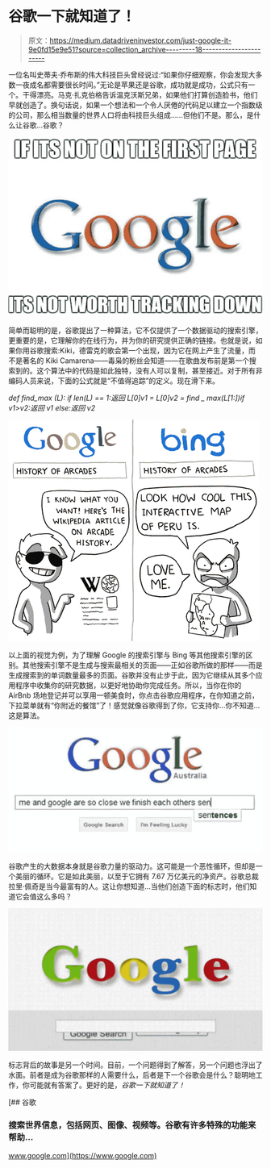 # 谷歌一下就知道了！

> 原文：<https://medium.datadriveninvestor.com/just-google-it-9e0fd15e9e51?source=collection_archive---------18----------------------->

一位名叫史蒂夫·乔布斯的伟大科技巨头曾经说过:“如果你仔细观察，你会发现大多数一夜成名都需要很长时间。”无论是苹果还是谷歌，成功就是成功，公式只有一个。干得漂亮。马克·扎克伯格告诉温克沃斯兄弟，如果他们打算创造脸书，他们早就创造了。换句话说，如果一个想法和一个令人厌倦的代码足以建立一个指数级的公司，那么相当数量的世界人口将由科技巨头组成……但他们不是。那么，是什么让谷歌…谷歌？

![](img/81c7fa8456a735efab2e0357a66957ab.png)

简单而聪明的是，谷歌提出了一种算法，它不仅提供了一个数据驱动的搜索引擎，更重要的是，它理解你的在线行为，并为你的研究提供正确的链接。也就是说，如果你用谷歌搜索:Kiki，德雷克的歌会第一个出现，因为它在网上产生了流量，而不是著名的 Kiki Camarena——毒枭的粉丝会知道——在歌曲发布前是第一个搜索到的。这个算法中的代码是如此独特，没有人可以复制，甚至接近。对于所有非编码人员来说，下面的公式就是“不值得追踪”的定义。现在滑下来。

*def find_max (L): if len(L) == 1:返回 L[0]v1 = L[0]v2 = find _ max(L[1:])if v1>v2:返回 v1 else:返回 v2*

![](img/f4288a3e06ed00c6c99fefe39a336711.png)

以上面的视觉为例，为了理解 Google 的搜索引擎与 Bing 等其他搜索引擎的区别。其他搜索引擎不是生成与搜索最相关的页面——正如谷歌所做的那样——而是生成搜索到的单词数量最多的页面。谷歌并没有止步于此，因为它继续从其多个应用程序中收集你的研究数据，以更好地协助你完成任务。所以，当你在你的 AirBnb 场地登记并可以享用一顿美食时，你点击谷歌应用程序，在你知道之前，下拉菜单就有“你附近的餐馆”了！感觉就像谷歌得到了你，它支持你…你不知道…这是算法。

![](img/6be61f4edc7ab8cbe16418095e9d6fb6.png)

谷歌产生的大数据本身就是谷歌力量的驱动力。这可能是一个恶性循环，但却是一个美丽的循环。它是如此美丽，以至于它拥有 7.67 万亿美元的净资产。谷歌总裁拉里·佩奇是当今最富有的人。这让你想知道…当他们创造下面的标志时，他们知道它会值这么多吗？

![](img/fb941aa0cbd64072d7eb7f091d2bdff2.png)

标志背后的故事是另一个时间。目前，一个问题得到了解答，另一个问题也浮出了水面。前者是成为谷歌那样的人需要什么，后者是下一个谷歌会是什么？聪明地工作，你可能就有答案了。更好的是，*谷歌一下就知道了！*

[](https://www.google.com) [## 谷歌

### 搜索世界信息，包括网页、图像、视频等。谷歌有许多特殊的功能来帮助…

www.google.com](https://www.google.com)